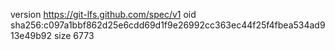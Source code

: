 version https://git-lfs.github.com/spec/v1
oid sha256:c097a1bbf862d25e6cdd69d1f9e26992cc363ec44f25f4fbea534ad913e49b92
size 6773
